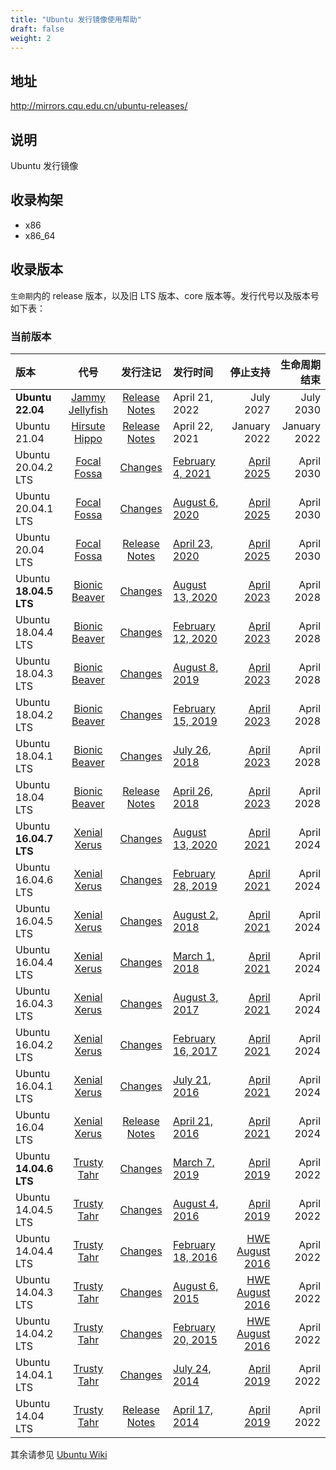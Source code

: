 ```yaml
---
title: "Ubuntu 发行镜像使用帮助"
draft: false
weight: 2
---
```

## 地址
http://mirrors.cqu.edu.cn/ubuntu-releases/
## 说明
Ubuntu 发行镜像
## 收录构架
- x86
- x86_64

## 收录版本
`生命期`内的 release 版本，以及旧 LTS 版本、core 版本等。发行代号以及版本号如下表：

### 当前版本
|版本|代号|发行注记|发行时间|停止支持|生命周期结束|
|:--|:-:|:-:|:--|--:|--:|
| **Ubuntu 22.04**           | [Jammy Jellyfish](https://wiki.ubuntu.com/JammyJellyfish/ReleaseNotes) | [Release Notes](https://wiki.ubuntu.com/HirsuteHippo/ReleaseNotes) | April 21, 2022                                               | July 2027                                                 | July 2030    |
| Ubuntu 21.04           | [Hirsute Hippo](https://wiki.ubuntu.com/HirsuteHippo) | [Release Notes](https://wiki.ubuntu.com/HirsuteHippo/ReleaseNotes) | April 22, 2021                                               | January 2022                                                 | January 2022    |
| Ubuntu 20.04.2 LTS | [Focal Fossa](https://wiki.ubuntu.com/FocalFossa)     | [Changes](https://wiki.ubuntu.com/FocalFossa/ReleaseNotes/ChangeSummary/20.04.2) | [February 4, 2021](https://lists.ubuntu.com/archives/ubuntu-announce/2021-February/000264.html) | [April 2025](https://lists.ubuntu.com/archives/ubuntu-announce/2020-April/000256.html) | April 2030      |
| Ubuntu 20.04.1 LTS     | [Focal Fossa](https://wiki.ubuntu.com/FocalFossa)     | [Changes](https://wiki.ubuntu.com/FocalFossa/ReleaseNotes/ChangeSummary/20.04.1) | [August 6, 2020](https://lists.ubuntu.com/archives/ubuntu-announce/2020-August/000259.html) | [April 2025](https://lists.ubuntu.com/archives/ubuntu-announce/2020-April/000256.html) | April 2030      |
| Ubuntu 20.04 LTS       | [Focal Fossa](https://wiki.ubuntu.com/FocalFossa)     | [Release Notes](https://wiki.ubuntu.com/FocalFossa/ReleaseNotes) | [April 23, 2020](https://lists.ubuntu.com/archives/ubuntu-announce/2020-April/000256.html) | [April 2025](https://lists.ubuntu.com/archives/ubuntu-announce/2020-April/000256.html) | April 2030      |
| Ubuntu **18.04.5 LTS** | [Bionic Beaver](https://wiki.ubuntu.com/BionicBeaver) | [Changes](https://wiki.ubuntu.com/BionicBeaver/ReleaseNotes/ChangeSummary/18.04.5) | [August 13, 2020](https://lists.ubuntu.com/archives/ubuntu-announce/2020-August/000260.html) | [April 2023](https://lists.ubuntu.com/archives/ubuntu-announce/2018-April/000231.html) | April 2028      |
| Ubuntu 18.04.4 LTS     | [Bionic Beaver](https://wiki.ubuntu.com/BionicBeaver) | [Changes](https://wiki.ubuntu.com/BionicBeaver/ReleaseNotes/ChangeSummary/18.04.4) | [February 12, 2020](https://lists.ubuntu.com/archives/ubuntu-announce/2020-February/000254.html) | [April 2023](https://lists.ubuntu.com/archives/ubuntu-announce/2018-April/000231.html) | April 2028      |
| Ubuntu 18.04.3 LTS     | [Bionic Beaver](https://wiki.ubuntu.com/BionicBeaver) | [Changes](https://wiki.ubuntu.com/BionicBeaver/ReleaseNotes/ChangeSummary/18.04.3) | [August 8, 2019](https://lists.ubuntu.com/archives/ubuntu-announce/2019-August/000248.html) | [April 2023](https://lists.ubuntu.com/archives/ubuntu-announce/2018-April/000231.html) | April 2028      |
| Ubuntu 18.04.2 LTS     | [Bionic Beaver](https://wiki.ubuntu.com/BionicBeaver) | [Changes](https://wiki.ubuntu.com/BionicBeaver/ReleaseNotes/ChangeSummary/18.04.2) | [February 15, 2019](https://lists.ubuntu.com/archives/ubuntu-announce/2019-February/000238.html) | [April 2023](https://lists.ubuntu.com/archives/ubuntu-announce/2018-April/000231.html) | April 2028      |
| Ubuntu 18.04.1 LTS     | [Bionic Beaver](https://wiki.ubuntu.com/BionicBeaver) | [Changes](https://wiki.ubuntu.com/BionicBeaver/ReleaseNotes/ChangeSummary/18.04.1) | [July 26, 2018](https://lists.ubuntu.com/archives/ubuntu-announce/2018-July/000234.html) | [April 2023](https://lists.ubuntu.com/archives/ubuntu-announce/2018-April/000231.html) | April 2028      |
| Ubuntu 18.04 LTS       | [Bionic Beaver](https://wiki.ubuntu.com/BionicBeaver) | [Release Notes](https://wiki.ubuntu.com/BionicBeaver/ReleaseNotes) | [April 26, 2018](https://lists.ubuntu.com/archives/ubuntu-announce/2018-April/000231.html) | [April 2023](https://lists.ubuntu.com/archives/ubuntu-announce/2018-April/000231.html) | April 2028      |
| Ubuntu **16.04.7 LTS** | [Xenial Xerus](https://wiki.ubuntu.com/XenialXerus)   | [Changes](https://wiki.ubuntu.com/XenialXerus/ReleaseNotes/ChangeSummary/16.04.7) | [August 13, 2020](https://lists.ubuntu.com/archives/ubuntu-announce/2020-August/000261.html) | [April 2021](https://lists.ubuntu.com/archives/ubuntu-announce/2016-April/000207.html) | April 2024      |
| Ubuntu 16.04.6 LTS     | [Xenial Xerus](https://wiki.ubuntu.com/XenialXerus)   | [Changes](https://wiki.ubuntu.com/XenialXerus/ReleaseNotes/ChangeSummary/16.04.6) | [February 28, 2019](https://lists.ubuntu.com/archives/ubuntu-announce/2019-February/000239.html) | [April 2021](https://lists.ubuntu.com/archives/ubuntu-announce/2016-April/000207.html) | April 2024      |
| Ubuntu 16.04.5 LTS     | [Xenial Xerus](https://wiki.ubuntu.com/XenialXerus)   | [Changes](https://wiki.ubuntu.com/XenialXerus/ReleaseNotes/ChangeSummary/16.04.5) | [August 2, 2018](https://lists.ubuntu.com/archives/ubuntu-announce/2018-August/000235.html) | [April 2021](https://lists.ubuntu.com/archives/ubuntu-announce/2016-April/000207.html) | April 2024      |
| Ubuntu 16.04.4 LTS     | [Xenial Xerus](https://wiki.ubuntu.com/XenialXerus)   | [Changes](https://wiki.ubuntu.com/XenialXerus/ReleaseNotes/ChangeSummary/16.04.4) | [March 1, 2018](https://lists.ubuntu.com/archives/ubuntu-announce/2018-March/000229.html) | [April 2021](https://lists.ubuntu.com/archives/ubuntu-announce/2016-April/000207.html) | April 2024      |
| Ubuntu 16.04.3 LTS     | [Xenial Xerus](https://wiki.ubuntu.com/XenialXerus)   | [Changes](https://wiki.ubuntu.com/XenialXerus/ReleaseNotes/ChangeSummary/16.04.3) | [August 3, 2017](https://lists.ubuntu.com/archives/ubuntu-announce/2017-August/000224.html) | [April 2021](https://lists.ubuntu.com/archives/ubuntu-announce/2016-April/000207.html) | April 2024      |
| Ubuntu 16.04.2 LTS     | [Xenial Xerus](https://wiki.ubuntu.com/XenialXerus)   | [Changes](https://wiki.ubuntu.com/XenialXerus/ReleaseNotes/ChangeSummary/16.04.2) | [February 16, 2017](https://lists.ubuntu.com/archives/ubuntu-release/2017-February/004036.html) | [April 2021](https://lists.ubuntu.com/archives/ubuntu-announce/2016-April/000207.html) | April 2024      |
| Ubuntu 16.04.1 LTS     | [Xenial Xerus](https://wiki.ubuntu.com/XenialXerus)   | [Changes](https://wiki.ubuntu.com/XenialXerus/ReleaseNotes/ChangeSummary/16.04.1) | [July 21, 2016](https://lists.ubuntu.com/archives/ubuntu-announce/2016-July/000209.html) | [April 2021](https://lists.ubuntu.com/archives/ubuntu-announce/2016-April/000207.html) | April 2024      |
| Ubuntu 16.04 LTS       | [Xenial Xerus](https://wiki.ubuntu.com/XenialXerus)   | [Release Notes](https://wiki.ubuntu.com/XenialXerus/ReleaseNotes) | [April 21, 2016](https://lists.ubuntu.com/archives/ubuntu-announce/2016-April/000207.html) | [April 2021](https://lists.ubuntu.com/archives/ubuntu-announce/2016-April/000207.html) | April 2024      |
| Ubuntu **14.04.6 LTS** | [Trusty Tahr](https://wiki.ubuntu.com/TrustyTahr)     | [Changes](https://wiki.ubuntu.com/TrustyTahr/ReleaseNotes/ChangeSummary/14.04.6) | [March 7, 2019](https://lists.ubuntu.com/archives/ubuntu-announce/2019-March/000240.html) | [April 2019](https://lists.ubuntu.com/archives/ubuntu-announce/2014-April/000182.html) | April 2022      |
| Ubuntu 14.04.5 LTS     | [Trusty Tahr](https://wiki.ubuntu.com/TrustyTahr)     | [Changes](https://wiki.ubuntu.com/TrustyTahr/ReleaseNotes/ChangeSummary/14.04.5) | [August 4, 2016](https://lists.ubuntu.com/archives/ubuntu-announce/2016-August/000211.html) | [April 2019](https://lists.ubuntu.com/archives/ubuntu-announce/2014-April/000182.html) | April 2022      |
| Ubuntu 14.04.4 LTS     | [Trusty Tahr](https://wiki.ubuntu.com/TrustyTahr)     | [Changes](https://wiki.ubuntu.com/TrustyTahr/ReleaseNotes/ChangeSummary/14.04.4) | [February 18, 2016](https://lists.ubuntu.com/archives/ubuntu-announce/2016-February/000205.html) | [HWE August 2016](https://wiki.ubuntu.com/Kernel/LTSEnablementStack#Kernel.2BAC8-Support.A14.04.x_Ubuntu_Kernel_Support) | April 2022      |
| Ubuntu 14.04.3 LTS     | [Trusty Tahr](https://wiki.ubuntu.com/TrustyTahr)     | [Changes](https://wiki.ubuntu.com/TrustyTahr/ReleaseNotes/ChangeSummary/14.04.3) | [August 6, 2015](https://lists.ubuntu.com/archives/ubuntu-announce/2015-August/000200.html) | [HWE August 2016](https://wiki.ubuntu.com/Kernel/LTSEnablementStack#Kernel.2BAC8-Support.A14.04.x_Ubuntu_Kernel_Support) | April 2022      |
| Ubuntu 14.04.2 LTS     | [Trusty Tahr](https://wiki.ubuntu.com/TrustyTahr)     | [Changes](https://wiki.ubuntu.com/TrustyTahr/ReleaseNotes/ChangeSummary/14.04.2) | [February 20, 2015](https://lists.ubuntu.com/archives/ubuntu-announce/2015-February/000192.html) | [HWE August 2016](https://wiki.ubuntu.com/Kernel/LTSEnablementStack#Kernel.2BAC8-Support.A14.04.x_Ubuntu_Kernel_Support) | April 2022      |
| Ubuntu 14.04.1 LTS     | [Trusty Tahr](https://wiki.ubuntu.com/TrustyTahr)     | [Changes](https://wiki.ubuntu.com/TrustyTahr/ReleaseNotes/ChangeSummary/14.04.1) | [July 24, 2014](https://lists.ubuntu.com/archives/ubuntu-announce/2014-July/000188.html) | [April 2019](https://lists.ubuntu.com/archives/ubuntu-announce/2014-April/000182.html) | April 2022      |
| Ubuntu 14.04 LTS       | [Trusty Tahr](https://wiki.ubuntu.com/TrustyTahr)     | [Release Notes](https://wiki.ubuntu.com/TrustyTahr/ReleaseNotes) | [April 17, 2014](https://lists.ubuntu.com/archives/ubuntu-announce/2014-April/000182.html) | [April 2019](https://lists.ubuntu.com/archives/ubuntu-announce/2014-April/000182.html) | April 2022      |

其余请参见 [Ubuntu Wiki](https://wiki.ubuntu.com/Releases)